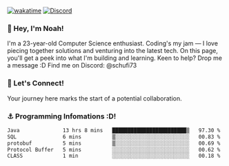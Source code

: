 [![wakatime](https://wakatime.com/badge/user/018b5c7c-fde2-4105-aa96-f5c758abb0a2.svg)](https://wakatime.com/@018b5c7c-fde2-4105-aa96-f5c758abb0a2)
[![Discord](https://img.shields.io/badge/Discord-5865F2?style=flat&logo=discord&logoColor=white)](https://discord.gg/eAW8AGXaGu)



### 👋 Hey, I'm Noah!
I'm a 23-year-old Computer Science enthusiast. Coding's my jam — I love piecing together solutions and venturing into the latest tech. On this page, you'll get a peek into what I'm building and learning. Keen to help? Drop me a message :D 
Find me on Discord: @schufi73

### 🤝 Let's Connect!
Your journey here marks the start of a potential collaboration.

### ⚓ Programming Infomations :D!
<!--START_SECTION:waka-->

```txt
Java              13 hrs 8 mins   ████████████████████████▒   97.30 %
SQL               6 mins          ▒░░░░░░░░░░░░░░░░░░░░░░░░   00.83 %
protobuf          5 mins          ▒░░░░░░░░░░░░░░░░░░░░░░░░   00.69 %
Protocol Buffer   5 mins          ░░░░░░░░░░░░░░░░░░░░░░░░░   00.62 %
CLASS             1 min           ░░░░░░░░░░░░░░░░░░░░░░░░░   00.18 %
```

<!--END_SECTION:waka-->
